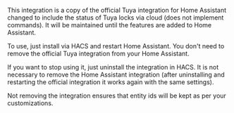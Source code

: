 This integration is a copy of the official Tuya integration for Home Assistant changed to include the status of Tuya locks via cloud (does not implement commands). It will be maintained until the features are added to Home Assistant.

To use, just install via HACS and restart Home Assistant. You don't need to remove the official Tuya integration from your Home Assistant.

If you want to stop using it, just uninstall the integration in HACS. It is not necessary to remove the Home Assistant integration (after uninstalling and restarting the official integration it works again with the same settings).

Not removing the integration ensures that entity ids will be kept as per your customizations.
